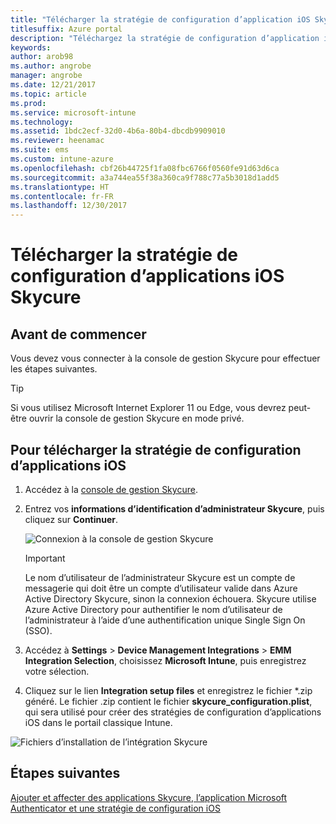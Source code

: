 ```yaml
---
title: "Télécharger la stratégie de configuration d’application iOS Skycure à utiliser avec Intune"
titlesuffix: Azure portal
description: "Téléchargez la stratégie de configuration d’application iOS Skycure à utiliser avec Intune."
keywords: 
author: arob98
ms.author: angrobe
manager: angrobe
ms.date: 12/21/2017
ms.topic: article
ms.prod: 
ms.service: microsoft-intune
ms.technology: 
ms.assetid: 1bdc2ecf-32d0-4b6a-80b4-dbcdb9909010
ms.reviewer: heenamac
ms.suite: ems
ms.custom: intune-azure
ms.openlocfilehash: cbf26b44725f1fa08fbc6766f0560fe91d63d6ca
ms.sourcegitcommit: a3a744ea55f38a360ca9f788c77a5b3018d1add5
ms.translationtype: HT
ms.contentlocale: fr-FR
ms.lasthandoff: 12/30/2017
---
```

# <a name="download-skycure-ios-app-configuration-policy"></a>Télécharger la stratégie de configuration d’applications iOS Skycure

## <a name="before-you-begin"></a>Avant de commencer

Vous devez vous connecter à la console de gestion Skycure pour effectuer les étapes suivantes.

> [!TIP] 
> Si vous utilisez Microsoft Internet Explorer 11 ou Edge, vous devrez peut-être ouvrir la console de gestion Skycure en mode privé.

## <a name="to-download-the-ios-app-configuration-policy"></a>Pour télécharger la stratégie de configuration d’applications iOS

1.  Accédez à la [console de gestion Skycure](https://aad.skycure.com).

2.  Entrez vos **informations d’identification d’administrateur Skycure**, puis cliquez sur **Continuer**.

    ![Connexion à la console de gestion Skycure](./media/skycure-ios-app-1.png)

    > [!IMPORTANT] 
    > Le nom d’utilisateur de l’administrateur Skycure est un compte de messagerie qui doit être un compte d’utilisateur valide dans Azure Active Directory Skycure, sinon la connexion échouera. Skycure utilise Azure Active Directory pour authentifier le nom d’utilisateur de l’administrateur à l’aide d’une authentification unique Single Sign On (SSO).

3.  Accédez à **Settings** &gt; **Device Management Integrations** &gt; **EMM Integration Selection**, choisissez **Microsoft Intune**, puis enregistrez votre sélection.

4.  Cliquez sur le lien **Integration setup files** et enregistrez le fichier \*.zip généré. Le fichier .zip contient le fichier **skycure\_configuration.plist**, qui sera utilisé pour créer des stratégies de configuration d’applications iOS dans le portail classique Intune.

![Fichiers d’installation de l’intégration Skycure](./media/skycure-ios-app-2.png)

## <a name="next-steps"></a>Étapes suivantes

[Ajouter et affecter des applications Skycure, l’application Microsoft Authenticator et une stratégie de configuration iOS](mtd-apps-ios-app-configuration-policy-add-assign.md)
